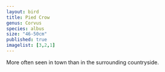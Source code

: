 ```yaml
---
layout: bird
title: Pied Crow
genus: Corvus
species: albus
size: "46-50cm"
published: true
imagelist: [3,2,1]
---
```


More often seen in town than in the surrounding countryside.
